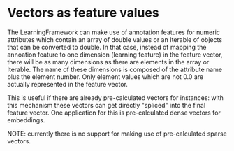 # Vectors as feature values

The LearningFramework can make use of annotation features for numeric attributes which contain an array of double values or an Iterable of objects that can be converted to double. In that case, instead of mapping the annoation feature to one dimension (learning feature) in the feature vector, there will be as many dimensions as there are elements in the array or Iterable. The name of these dimensions is composed of the attribute name plus the element number. Only element values which are not 0.0 are actually represented in the feature vector. 

This is useful if there are already pre-calculated vectors for instances: with this mechanism these vectors can get directly "spliced" into the final feature vector. One application for this is pre-calculated dense vectors for embeddings. 

NOTE: currently there is no support for making use of pre-calculated sparse vectors. 
